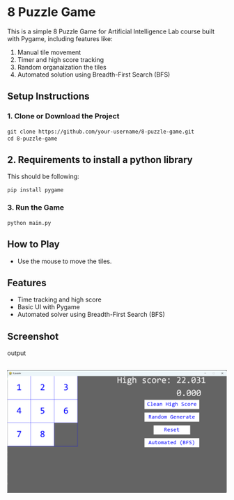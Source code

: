 <!DOCTYPE html>
<html lang="en">
<head>
  <meta charset="UTF-8">
  <!-- <title>8 Puzzle Game - README</title> -->
</head>
<body>
  <h1>8 Puzzle Game</h1>
  <p>This is a simple 8 Puzzle Game for Artificial Intelligence Lab course built with Pygame, including features like:
<ol>
<li>Manual tile movement</li>
<li>Timer and high score tracking</li>
<li>Random organaization the tiles</li>
<li>Automated solution using Breadth-First Search (BFS)</li>
</ol>
</p>

  

  <h2>Setup Instructions</h2>

  <h3>1. Clone or Download the Project</h3>
  <pre><code>git clone https://github.com/your-username/8-puzzle-game.git
cd 8-puzzle-game</code></pre>



  <h2>2. Requirements to install a python library </h2>
  <p>This should be following:</p>
  <pre><code>pip install pygame</code></pre>

  <h3>3. Run the Game</h3>
  <pre><code>python main.py</code></pre>

  <h2>How to Play</h2>
  <ul>
    <li>Use the mouse to move the tiles.
  </ul>

  <h2>Features</h2>
  <ul>
    <li>Time tracking and high score</li>
    <li>Basic UI with Pygame</li>
    <li>Automated solver using Breadth-First Search (BFS)</li>
  </ul>
 <h2>Screenshot</h2>
 <p> output </p>
 <br>
<img src="output\1st.png"/>

</body>
</html>
